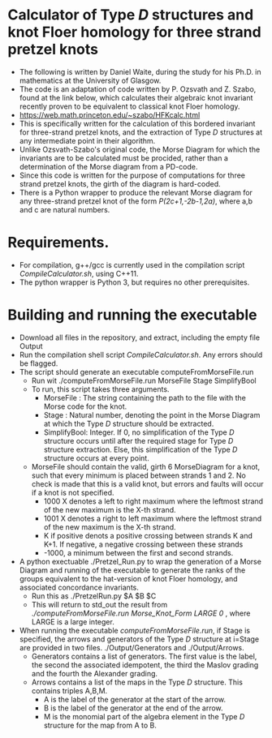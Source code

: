# Calculator of Type _D_ structures and knot Floer homology for three strand pretzel knots

* The following is written by Daniel Waite, during the study for his Ph.D. in mathematics at the University of Glasgow.
* The code is an adaptation of code written by P. Ozsvath and Z. Szabo, found at the link below, which calculates their algebraic knot invariant recently proven to be equivalent to classical knot Floer homology. 
 * https://web.math.princeton.edu/~szabo/HFKcalc.html
* This is specifically written for the calculation of this bordered invariant for three-strand pretzel knots, and the extraction of Type _D_ structures at any intermediate point in their algorithm.
* Unlike Ozsvath-Szabo's original code, the Morse Diagram for which the invariants are to be calculated must be procided, rather than a determination of the Morse diagram from a PD-code.
* Since this code is written for the purpose of computations for three strand pretzel knots, the girth of the diagram is hard-coded.
* There is a Python wrapper to produce the relevant Morse diagram for any three-strand pretzel knot of the form _P(2c+1,-2b-1,2a)_, where a,b and c are natural numbers.

# Requirements.

* For compilation, g++/gcc is currently used in the compilation script _CompileCalculator.sh_, using C++11.
* The python wrapper is Python 3, but requires no other prerequisites.

# Building and running the executable

* Download all files in the repository, and extract, including the empty file Output
* Run the compilation shell script _CompileCalculator.sh_. Any errors should be flagged.
* The script should generate an executable computeFromMorseFile.run 
  * Run wit ./computeFromMorseFile.run MorseFile Stage SimplifyBool
  * To run, this script takes three arguments.
    * MorseFile : The string containing the path to the file with the Morse code for the knot.
    * Stage : Natural number, denoting the point in the Morse Diagram at which the Type _D_ structure should be extracted.
    * SimplifyBool: Integer. If 0, no simplification of the Type _D_ structure occurs until after the required stage for Type _D_ structure extraction. Else, this simplification of the Type _D_ structure occurs at every point.
  * MorseFile should contain the valid, girth 6 MorseDiagram for a knot, such that every minimum is placed between strands 1 and 2. No check is made that this is a valid knot, but errors and faults will occur if a knot is not specified.
    * 1000 X denotes a left to right maximum where the leftmost strand of the new maximum is the X-th strand.
    * 1001 X denotes a right to left maximum where the leftmost strand of the new maximum is the X-th strand.
    * K if positive denots a positive crossing between strands K and K+1. If negative, a negative crossing between these strands
    * -1000, a minimum between the first and second strands.
* A python exectuable ./Pretzel_Run.py to wrap the generation of a Morse Diagram and running of the executable to generate the ranks of the groups equivalent to the hat-version of knot Floer homology, and associated concordance invariants.
  * Run this as ./PretzelRun.py $A $B $C
  * This will return to std_out the result from _./computeFromMorseFile.run Morse_Knot_Form LARGE 0_ , where LARGE is a large integer.
* When running the executable _computeFromMorseFile.run_, if Stage is specified, the arrows and generators of the Type _D_ structure at i=Stage are provided in two files. ./Output/Generators and ./Output/Arrows.
  * Generators contains a list of generators. The first value is the label, the second the associated idempotent, the third the Maslov grading and the fourth the Alexander grading.
  * Arrows contains a list of the maps in the Type _D_ structure. This contains triples A,B,M.
    * A is the label of the generator at the start of the arrow.
    * B is the label of the generator at the end of the arrow.
    * M is the monomial part of the algebra element in the Type _D_ structure for the map from A to B.
